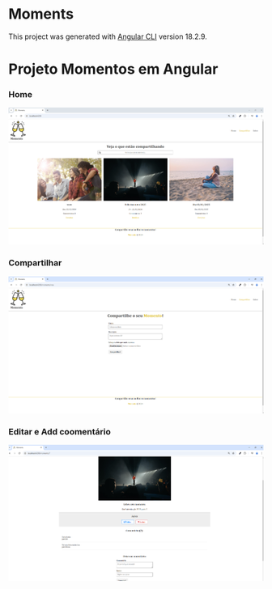 # Moments

This project was generated with [Angular CLI](https://github.com/angular/angular-cli) version 18.2.9.

# Projeto Momentos em Angular

### Home

![alt text](image.png)

### Compartilhar

![alt text](image-1.png)

### Editar e Add coomentário

![alt text](image-2.png)
